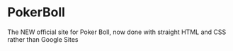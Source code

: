 # PokerBoll
 The NEW official site for Poker Boll, now done with straight HTML and CSS rather than Google Sites
